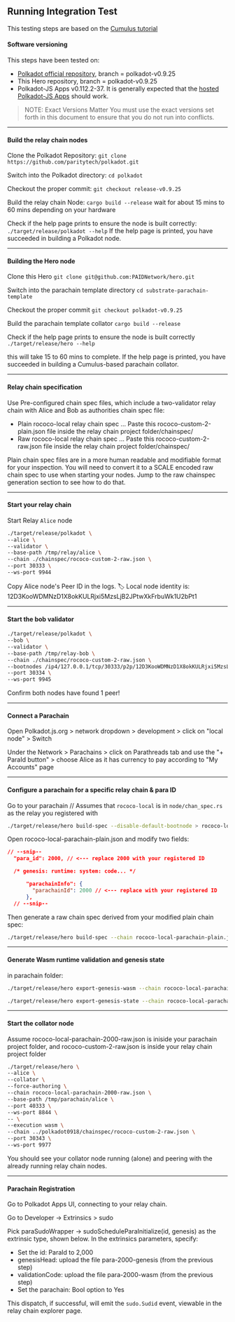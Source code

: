 ## Running Integration Test

This testing steps are based on the [Cumulus tutorial](https://docs.substrate.io/tutorials/v3/cumulus/start-relay/)

#### Software versioning

This steps have been tested on:

-   [Polkadot official repository](https://github.com/paritytech/polkadot), branch = polkadot-v0.9.25
-   This Hero repository, branch = polkadot-v0.9.25
-   Polkadot-JS Apps v0.112.2-37. It is generally expected that the [hosted Polkadot-JS Apps](https://polkadot.js.org/apps/?rpc=ws%3A%2F%2F127.0.0.1%3A9944#/explorer) should work.

> NOTE: Exact Versions Matter
> You must use the exact versions set forth in this document to ensure that you do not run into conflicts.

---

#### Build the relay chain nodes

Clone the Polkadot Repository:
`git clone https://github.com/paritytech/polkadot.git`

Switch into the Polkadot directory:
`cd polkadot`

Checkout the proper commit:
`git checkout release-v0.9.25`

Build the relay chain Node:
`cargo build --release`
wait for about 15 mins to 60 mins depending on your hardware

Check if the help page prints to ensure the node is built correctly:
`./target/release/polkadot --help`
If the help page is printed, you have succeeded in building a Polkadot node.

---

#### Building the Hero node

Clone this Hero
`git clone git@github.com:PAIDNetwork/hero.git`

Switch into the parachain template directory
`cd substrate-parachain-template`

Checkout the proper commit
`git checkout polkadot-v0.9.25`

Build the parachain template collator
`cargo build --release`

Check if the help page prints to ensure the node is built correctly
`./target/release/hero --help`

this will take 15 to 60 mins to complete.
If the help page is printed, you have succeeded in building a Cumulus-based parachain collator.

---

#### Relay chain specification

Use Pre-configured chain spec files, which include a two-validator relay chain with Alice and Bob as authorities chain spec file:

-   Plain rococo-local relay chain spec ... Paste this rococo-custom-2-plain.json file inside the relay chain project folder/chainspec/
-   Raw rococo-local relay chain spec ... Paste this rococo-custom-2-raw.json file inside the relay chain project folder/chainspec/

Plain chain spec files are in a more human readable and modifiable format for your inspection. You will need to convert it to a SCALE encoded raw chain spec to use when starting your nodes. Jump to the raw chainspec generation section to see how to do that.

---

#### Start your relay chain

Start Relay `Alice` node

```bash
./target/release/polkadot \
--alice \
--validator \
--base-path /tmp/relay/alice \
--chain ./chainspec/rococo-custom-2-raw.json \
--port 30333 \
--ws-port 9944
```

Copy Alice node's Peer ID in the logs.
🏷 Local node identity is: 12D3KooWDMNzD1X8okKULRjxi5MzsLjB2JPtwXkFrbuWk1U2bPt1

---

#### Start the bob validator

```bash
./target/release/polkadot \
--bob \
--validator \
--base-path /tmp/relay-bob \
--chain ./chainspec/rococo-custom-2-raw.json \
--bootnodes /ip4/127.0.0.1/tcp/30333/p2p/12D3KooWDMNzD1X8okKULRjxi5MzsLjB2JPtwXkFrbuWk1U2bPt1 \
--port 30334 \
--ws-port 9945
```

Confirm both nodes have found 1 peer!

---

#### Connect a Parachain

Open Polkadot.js.org > network dropdown > development > click on "local node" > Switch

Under the Network > Parachains > click on Parathreads tab and use the "+ ParaId button" > choose Alice as it has currency to pay according to "My Accounts" page

---

#### Configure a parachain for a specific relay chain & para ID

Go to your parachain
// Assumes that `rococo-local` is in `node/chan_spec.rs` as the relay you registered with

```bash
./target/release/hero build-spec --disable-default-bootnode > rococo-local-parachain-plain.json
```

Open rococo-local-parachain-plain.json and modify two fields:

```json
// --snip--
  "para_id": 2000, // <--- replace 2000 with your registered ID

  /* genesis: runtime: system: code... */

      "parachainInfo": {
        "parachainId": 2000 // <--- replace with your registered ID
      },
  // --snip--
```

Then generate a raw chain spec derived from your modified plain chain spec:

```bash
./target/release/hero build-spec --chain rococo-local-parachain-plain.json --raw --disable-default-bootnode > rococo-local-parachain-2000-raw.json
```

---

#### Generate Wasm runtime validation and genesis state

in parachain folder:

```bash
./target/release/hero export-genesis-wasm --chain rococo-local-parachain-2000-raw.json > para-2000-wasm

./target/release/hero export-genesis-state --chain rococo-local-parachain-2000-raw.json > para-2000-genesis
```

---

#### Start the collator node

Assume rococo-local-parachain-2000-raw.json is iniside your parachain project folder, and rococo-custom-2-raw.json is inside your relay chain project folder

```bash
./target/release/hero \
--alice \
--collator \
--force-authoring \
--chain rococo-local-parachain-2000-raw.json \
--base-path /tmp/parachain/alice \
--port 40333 \
--ws-port 8844 \
-- \
--execution wasm \
--chain ../polkadot0918/chainspec/rococo-custom-2-raw.json \
--port 30343 \
--ws-port 9977
```

You should see your collator node running (alone) and peering with the already running relay chain nodes.

---

#### Parachain Registration

Go to Polkadot Apps UI, connecting to your relay chain.

Go to Developer -> Extrinsics > sudo

Pick paraSudoWrapper -> sudoScheduleParaInitialize(id, genesis) as the extrinsic type, shown below.
In the extrinsics parameters, specify:

-   Set the id: ParaId to 2,000
-   genesisHead: upload the file para-2000-genesis (from the previous step)
-   validationCode: upload the file para-2000-wasm (from the previous step)
-   Set the parachain: Bool option to Yes

This dispatch, if successful, will emit the `sudo.Sudid` event, viewable in the relay chain explorer page.
